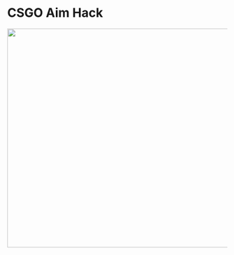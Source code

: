 # CSGO Aim Hack


<img src="https://github.com/Lazmann/CSGOHack/blob/main/video.gif" width="800" height="500">
